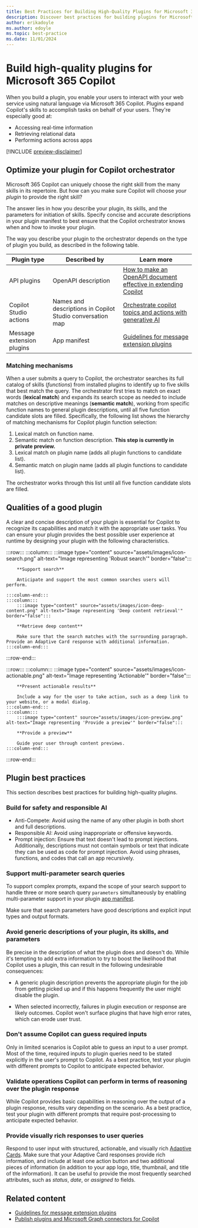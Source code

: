 ```yaml
---
title: Best Practices for Building High-Quality Plugins for Microsoft 365 Copilot
description: Discover best practices for building plugins for Microsoft 365 Copilot.
author: erikadoyle
ms.author: edoyle
ms.topic: best-practice
ms.date: 11/01/2024
---
```


# Build high-quality plugins for Microsoft 365 Copilot

When you build a plugin, you enable your users to interact with your web service using natural language via Microsoft 365 Copilot. Plugins expand Copilot's skills to accomplish tasks on behalf of your users. They're especially good at:

- Accessing real-time information
- Retrieving relational data
- Performing actions across apps

[!INCLUDE [preview-disclaimer](includes/preview-disclaimer.md)]

## Optimize your plugin for Copilot orchestrator

Microsoft 365 Copilot can uniquely choose the right skill from the many skills in its repertoire. But how can you make sure Copilot will choose _your plugin_ to provide the right skill?

The answer lies in how you describe your plugin, its skills, and the parameters for initiation of skills. Specify concise and accurate descriptions in your plugin manifest to best ensure that the Copilot orchestrator knows when and how to invoke your plugin.

The way you describe your plugin to the orchestrator depends on the type of plugin you build, as described in the following table.

| Plugin type  | Described by | Learn more|
|----------|-----------|------------|
|API plugins |  OpenAPI description | [How to make an OpenAPI document effective in extending Copilot](./openapi-document-guidance.md) |
| Copilot Studio actions | Names and descriptions in Copilot Studio conversation map | [Orchestrate copilot topics and actions with generative AI](/microsoft-copilot-studio/advanced-generative-actions)  |
| Message extension plugins | App manifest   | [Guidelines for message extension plugins](/microsoftteams/platform/messaging-extensions/high-quality-message-extension?context=/microsoft-365-copilot/extensibility/context) |

### Matching mechanisms

When a user submits a query to Copilot, the orchestrator searches its full catalog of skills (_functions_) from installed plugins to identify up to five skills that best match the query. The orchestrator first tries to match on exact words (**lexical match**) and expands its search scope as needed to include matches on descriptive meanings (**semantic match**), working from specific function names to general plugin descriptions, until all five function candidate slots are filled. Specifically, the following list shows the hierarchy of matching mechanisms for Copilot plugin function selection:

1. Lexical match on function name.
2. Semantic match on function description. **This step is currently in private preview.**
3. Lexical match on plugin name (adds all plugin functions to candidate list).
4. Semantic match on plugin name (adds all plugin functions to candidate list).

The orchestrator works through this list until all five function candidate slots are filled.

## Qualities of a good plugin

A clear and concise description of your plugin is essential for Copilot to recognize its capabilities and match it with the appropriate user tasks. You can ensure your plugin provides the best possible user experience at runtime by designing your plugin with the following characteristics.

<!-- markdownlint-disable DOCSMD003 -->
:::row:::
    :::column:::
        :::image type="content" source="assets/images/icon-search.png" alt-text="Image representing 'Robust search'" border="false":::

        **Support search**

        Anticipate and support the most common searches users will perform.

    :::column-end:::
    :::column:::
        :::image type="content" source="assets/images/icon-deep-content.png" alt-text="Image representing 'Deep content retrieval'" border="false":::

        **Retrieve deep content**

        Make sure that the search matches with the surrounding paragraph. Provide an Adaptive Card response with additional information.
    :::column-end:::
:::row-end:::

:::row:::
    :::column:::
        :::image type="content" source="assets/images/icon-actionable.png" alt-text="Image representing 'Actionable'" border="false":::

        **Present actionable results**

        Include a way for the user to take action, such as a deep link to your website, or a modal dialog.
    :::column-end:::
    :::column:::
        :::image type="content" source="assets/images/icon-preview.png" alt-text="Image representing 'Provide a preview'" border="false":::

        **Provide a preview**

        Guide your user through content previews.
    :::column-end:::
:::row-end:::

## Plugin best practices

This section describes best practices for building high-quality plugins.

### Build for safety and responsible AI

- Anti-Compete: Avoid using the name of any other plugin in both short and full descriptions.
- Responsible AI: Avoid using inappropriate or offensive keywords.
- Prompt injection: Ensure that text doesn't lead to prompt injections. Additionally, descriptions must not contain symbols or text that indicate they can be used as code for prompt injection. Avoid using phrases, functions, and codes that call an app recursively.

### Support multi-parameter search queries

To support complex prompts, expand the scope of your search support to handle three or more search query `parameters` simultaneously by enabling multi-parameter support in your plugin [app manifest](/microsoftteams/platform/resources/schema/manifest-schema#composeextensionscommands).

Make sure that search parameters have good descriptions and explicit input types and output formats.

### Avoid generic descriptions of your plugin, its skills, and parameters

Be precise in the description of what the plugin does and doesn't do. While it's tempting to add extra information to try to boost the likelihood that Copilot uses a plugin, this can result in the following undesirable consequences:

- A generic plugin description prevents the appropriate plugin for the job from getting picked up and if this happens frequently the user might disable the plugin.

- When selected incorrectly, failures in plugin execution or response are likely outcomes. Copilot won't surface plugins that have high error rates, which can erode user trust.

### Don't assume Copilot can guess required inputs

Only in limited scenarios is Copilot able to guess an input to a user prompt. Most of the time, required inputs to plugin queries need to be stated explicitly in the user's prompt to Copilot. As a best practice, test your plugin with different prompts to Copilot to anticipate expected behavior.

### Validate operations Copilot can perform in terms of reasoning over the plugin response

While Copilot provides basic capabilities in reasoning over the output of a plugin response, results vary depending on the scenario. As a best practice, test your plugin with different prompts that require post-processing to anticipate expected behavior.

### Provide visually rich responses to user queries

Respond to user input with structured, actionable, and visually rich [Adaptive Cards](/microsoftteams/platform/messaging-extensions/high-quality-message-extension?context=/microsoft-365-copilot/extensibility/context#adaptive-card-response). Make sure that your Adaptive Card responses provide rich information, and include at least one action button and two additional pieces of information (in addition to your app logo, title, thumbnail, and title of the information). It can be useful to provide the most frequently searched attributes, such as *status*, *date*, or *assigned to* fields.

## Related content

- [Guidelines for message extension plugins](/microsoftteams/platform/messaging-extensions/high-quality-message-extension?context=/microsoft-365-copilot/extensibility/context)
- [Publish plugins and Microsoft Graph connectors for Copilot](./publish.md)
